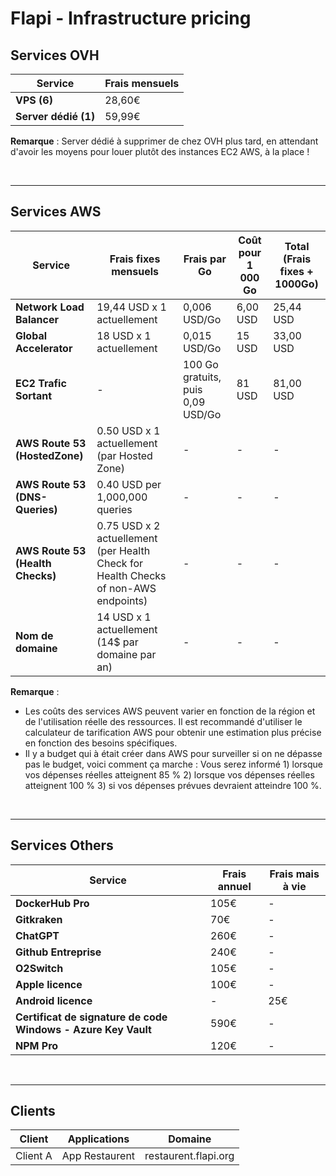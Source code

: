 # Flapi - Infrastructure pricing

## Services OVH

| Service                                   | Frais mensuels |
|-------------------------------------------|----------------|
| **VPS (6)**                               | 28,60€         |
| **Server dédié (1)**                      | 59,99€         |

**Remarque** : Server dédié à supprimer de chez OVH plus tard, en attendant d'avoir les moyens pour louer plutôt des instances EC2 AWS, à la place !

<br />

---

## Services AWS

| Service                         | Frais fixes mensuels | Frais par Go                    | Coût pour 1 000 Go | Total (Frais fixes + 1000Go) |
|---------------------------------|----------------------|---------------------------------|--------------------|------------------------------|
| **Network Load Balancer**       | 19,44 USD x 1 actuellement | 0,006 USD/Go                    | 6,00 USD           | 25,44 USD                    |
| **Global Accelerator**          | 18 USD x 1 actuellement    | 0,015 USD/Go                    | 15 USD             | 33,00 USD                    |
| **EC2 Trafic Sortant**          | -                          | 100 Go gratuits, puis 0,09 USD/Go | 81 USD           | 81,00 USD                    |
| **AWS Route 53 (HostedZone)**   | 0.50 USD x 1 actuellement (par Hosted Zone)       | - | - | - |
| **AWS Route 53 (DNS-Queries)**  | 0.40 USD per 1,000,000 queries       | - | - | - |
| **AWS Route 53 (Health Checks)**| 0.75 USD x 2 actuellement (per Health Check for Health Checks of non-AWS endpoints) | - | - | - |
| **Nom de domaine**              | 14 USD x 1 actuellement (14$ par domaine par an) | - | - | - |

**Remarque** : 
- Les coûts des services AWS peuvent varier en fonction de la région et de l'utilisation réelle des ressources. Il est recommandé d'utiliser le calculateur de tarification AWS pour obtenir une estimation plus précise en fonction des besoins spécifiques.
- Il y a budget qui à était créer dans AWS pour surveiller si on ne dépasse pas le budget, voici comment ça marche : Vous serez informé 1) lorsque vos dépenses réelles atteignent 85 % 2) lorsque vos dépenses réelles atteignent 100 % 3) si vos dépenses prévues devraient atteindre 100 %.

<br />

---

## Services Others

| Service                                  | Frais annuel    | Frais mais à vie |
|------------------------------------------|-----------------|------------------|
| **DockerHub Pro**                        | 105€             | -                |
| **Gitkraken**                            | 70€             | -                |
| **ChatGPT**                              | 260€            | -                |
| **Github Entreprise**                    | 240€            | -                |
| **O2Switch**                             | 105€            | -                |
| **Apple licence**                        | 100€            | -                |
| **Android licence**                      | -               | 25€              |
| **Certificat de signature de code Windows - Azure Key Vault** | 590€   | -                |
| **NPM Pro**                              | 120€            | -                |

<br />

---

## Clients
| Client             | Applications          | Domaine               |
|--------------------|-----------------------|-----------------------|
| Client A	         | App Restaurent	       | restaurent.flapi.org	 |
